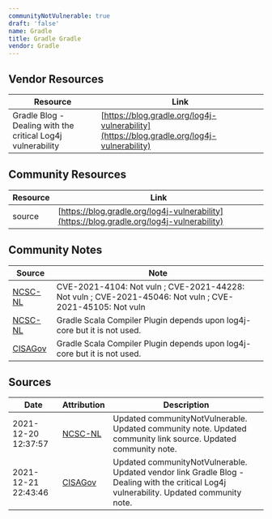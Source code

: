 ```yaml
---
communityNotVulnerable: true
draft: 'false'
name: Gradle
title: Gradle Gradle
vendor: Gradle
---
```


## Vendor Resources
| Resource | Link |
| --- | --- |
| Gradle Blog - Dealing with the critical Log4j vulnerability | [https://blog.gradle.org/log4j-vulnerability](https://blog.gradle.org/log4j-vulnerability) |

## Community Resources
| Resource | Link |
| --- | --- |
| source | [https://blog.gradle.org/log4j-vulnerability](https://blog.gradle.org/log4j-vulnerability) |

## Community Notes
| Source | Note |
| --- | --- |
| [NCSC-NL](https://github.com/NCSC-NL/log4shell/blob/main/software/README.md) | CVE-2021-4104: Not vuln ; CVE-2021-44228: Not vuln ; CVE-2021-45046: Not vuln ; CVE-2021-45105: Not vuln </ul> |
| [NCSC-NL](https://github.com/NCSC-NL/log4shell/blob/main/software/README.md) | Gradle Scala Compiler Plugin depends upon log4j-core but it is not used. |
| [CISAGov](https://raw.githubusercontent.com/cisagov/log4j-affected-db/develop/README.md) | Gradle Scala Compiler Plugin depends upon log4j-core but it is not used. |

## Sources
| Date | Attribution | Description |
| --- | --- | --- |
| 2021-12-20 12:37:57 | [NCSC-NL](https://github.com/NCSC-NL/log4shell/blob/main/software/README.md) | Updated communityNotVulnerable. Updated community note. Updated community link source. Updated community note.  |
| 2021-12-21 22:43:46 | [CISAGov](https://raw.githubusercontent.com/cisagov/log4j-affected-db/develop/README.md) | Updated communityNotVulnerable. Updated vendor link Gradle Blog - Dealing with the critical Log4j vulnerability. Updated community note.  |
